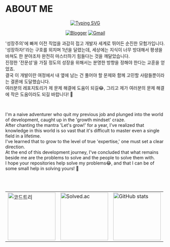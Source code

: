# ABOUT ME

<div align="center">
 <a href="https://git.io/typing-svg">
  <img src="https://readme-typing-svg.demolab.com?font=Fira+Code&pause=1000&color=000000&center=true&vCenter=true&height=75&lines=Joonhoe+Kim+%F0%9F%98%81;Problem+Solver+%F0%9F%95%B5%EF%B8%8F%E2%80%8D%E2%99%82%EF%B8%8F;Web+Developer+%F0%9F%AA%84;Digital+Transformation+%E2%9B%93%EF%B8%8F%E2%80%8D%F0%9F%92%A5" alt="Typing SVG" />
</a>

  <a href="https://blog.joonhoe.com">![Blogger](https://img.shields.io/badge/Blogger-FF5722?style=for-the-badge&logo=blogger&logoColor=white)</a> 
  <a href="mailto:26rote@gmail.com">![Gmail](https://img.shields.io/badge/Gmail-D14836?style=for-the-badge&logo=gmail&logoColor=white)</a>
</div>

<p align="left">
 '성장주의'에 빠져 이전 직업을 과감히 접고 개발자 세계로 뛰어든 순진한 모험가입니다.<br>
 '성장하자!'라는 구호를 외치며 1년을 달렸는데, 세상에는 지식이 너무 방대해서 평생을 바쳐도 한 분야조차 완전히 마스터하기 힘들다는 것을 깨달았습니다.<br>
 진정한 '전문성'을 가질 정도의 성장을 위해서는 분명한 방향을 정해야 한다는 교훈을 얻었죠.<br>
 결국 이 개발이란 여정에서 내 옆에 남는 건 풀어야 할 문제와 함께 고민할 사람들뿐이라는 결론에 도달했습니다.<br>
 여러분의 레포지토리가 제 문제 해결에 도움이 되길😂, 그리고 제가 여러분의 문제 해결에 작은 도움이라도 되길 바랍니다! 🚀<br>
</p>
<br>
<p align="left">
  I'm a naive adventurer who quit my previous job and plunged into the world of development, caught up in the 'growth mindset' craze.<br>
  After chanting the mantra 'Let's grow!' for a year, I've realized that knowledge in this world is so vast that it's difficult to master even a single field in a lifetime.<br>
  I've learned that to grow to the level of true 'expertise,' one must set a clear direction.<br>
  At the end of this development journey, I've concluded that what remains beside me are the problems to solve and the people to solve them with.<br>
  I hope your repositories help solve my problems😂, and that I can be of some small help in solving yours! 🚀<br>
</p>

<br>
<br>

<div align="center">
  <table>
    <tr>
      <td><a href="https://www.codetree.ai/profiles/26rote"><img src="https://banner.codetree.ai/v1/banner/26rote" height="150" alt="코드트리"></a></td>
      <td><a href="https://solved.ac/cnlal777"><img src="http://mazassumnida.wtf/api/generate_badge?boj=cnlal777" height="150" alt="Solved.ac"></a></td>
      <td><img src="https://github-readme-stats.vercel.app/api?username=joonhoekim&show_icons=true&theme=dark" height="150" alt="GitHub stats"></td>
    </tr>
  </table>
</div>
